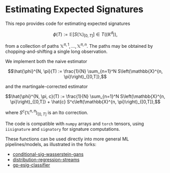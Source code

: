 # Estimating Expected Signatures

This repo provides code for estimating expected signatures 
```math
\phi(T) := \mathbb{E}\Big[S(\mathbb{X})_{[0,T]}\Big]\in T((\mathbb{R}^d)),
```
from a collection of paths  $\mathbb{X}^{\pi, 1}, \ldots, \mathbb{X}^{\pi, n}$. The paths may be obtained by chopping-and-shifting a single long observation.

We implement both the naive estimator 
```math
\hat{\phi}^{N, \pi}(T) := \frac{1}{N} \sum_{n=1}^N S\left(\mathbb{X}^{n, \pi}\right)_{[0,T]},
```
and the martingale-corrected estimator 
```math
\hat{\phi}^{N, \pi, c}(T) := \frac{1}{N} \sum_{n=1}^N S\left(\mathbb{X}^{n, \pi}\right)_{[0,T]} + \hat{c} S^c\left(\mathbb{X}^{n, \pi}\right)_{[0,T]},
```
where $S^c\left(\mathbb{X}^{n, \pi}\right)_{[0,T]}$ is an Ito correction.

The code is compatible with `numpy` arrays and `torch` tensors, using `iisignature` and `signatory` for signature computations.

These functions can be used directly into more general ML pipelines/models, as illustrated in the forks:
- [conditional-sig-wasserstein-gans](https://github.com/lorenzolucchese/conditional-sig-wasserstein-gans)
- [distribution-regression-streams](https://github.com/lorenzolucchese/distribution-regression-streams)
- [gp-esig-classifier](https://github.com/lorenzolucchese/gp-esig-classifier)
